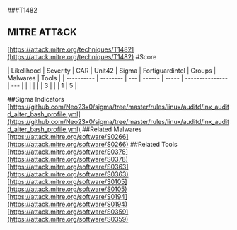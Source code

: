 ###T1482
## MITRE ATT&CK
[https://attack.mitre.org/techniques/T1482](https://attack.mitre.org/techniques/T1482)
#Score

| Likelihood | Severity | CAR | Unit42 | Sigma | Fortiguardintel | Groups | Malwares | Tools |
| ---------- | -------- | --- | ------ | ----- | --------------- | ---  |
 |   |   |   |   | 3 |   |   | 1 | 5 |

##Sigma Indicators
[https://github.com/Neo23x0/sigma/tree/master/rules/linux/auditd/lnx_auditd_alter_bash_profile.yml](https://github.com/Neo23x0/sigma/tree/master/rules/linux/auditd/lnx_auditd_alter_bash_profile.yml)
[]()
##Related Malwares
[https://attack.mitre.org/software/S0266](https://attack.mitre.org/software/S0266)
[]()
##Related Tools
[https://attack.mitre.org/software/S0378](https://attack.mitre.org/software/S0378)
[https://attack.mitre.org/software/S0363](https://attack.mitre.org/software/S0363)
[https://attack.mitre.org/software/S0105](https://attack.mitre.org/software/S0105)
[https://attack.mitre.org/software/S0194](https://attack.mitre.org/software/S0194)
[https://attack.mitre.org/software/S0359](https://attack.mitre.org/software/S0359)
[]()
